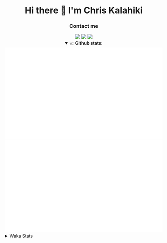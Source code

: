 <div align="center">
 <h1>Hi there 👋 I'm Chris Kalahiki</h1>
 <h3>Contact me</h3>
 <a href="mailto:chris.kalahiki@gmail.com"><img src="https://img.shields.io/badge/gmail-%23D14836.svg?&style=for-the-badge&logo=gmail&logoColor=white"/></a>
 <a href="https://twitter.com/ChrisKalahiki"><img src="https://img.shields.io/badge/twitter-%231DA1F2.svg?&style=for-the-badge&logo=twitter&logoColor=white"/></a>
 <a href="https://www.linkedin.com/in/ChrisKalahiki"><img src="https://img.shields.io/badge/linkedin-%230077B5.svg?&style=for-the-badge&logo=linkedin&logoColor=white"/></a>
<details open>
  <summary>📈 <b>Github stats:</b></summary>
  <img src="https://github.com/ChrisKalahiki/github-stats/blob/master/generated/overview.svg"/>
  <img src="https://github.com/ChrisKalahiki/github-stats/blob/master/generated/languages.svg"/>
</details>
</div>

<details>
  <summary>Waka Stats</summary>
<!--START_SECTION:waka-->
![Profile Views](http://img.shields.io/badge/Profile%20Views-0-blue)

**🐱 My GitHub Data** 

> 🏆 77 Contributions in the Year 2021
 > 
> 📦 6.0 MB Used in GitHub's Storage 
 > 
> 💼 Opted to Hire
 > 
> 📜 27 Public Repositories 
 > 
> 🔑 22 Private Repositories  
 > 
**I'm an Early 🐤** 

```text
🌞 Morning    90 commits     ██████░░░░░░░░░░░░░░░░░░░   25.42% 
🌆 Daytime    111 commits    ███████░░░░░░░░░░░░░░░░░░   31.36% 
🌃 Evening    141 commits    ██████████░░░░░░░░░░░░░░░   39.83% 
🌙 Night      12 commits     ░░░░░░░░░░░░░░░░░░░░░░░░░   3.39%

```
📅 **I'm Most Productive on Sunday** 

```text
Monday       47 commits     ███░░░░░░░░░░░░░░░░░░░░░░   13.28% 
Tuesday      36 commits     ██░░░░░░░░░░░░░░░░░░░░░░░   10.17% 
Wednesday    65 commits     ████░░░░░░░░░░░░░░░░░░░░░   18.36% 
Thursday     56 commits     ████░░░░░░░░░░░░░░░░░░░░░   15.82% 
Friday       41 commits     ███░░░░░░░░░░░░░░░░░░░░░░   11.58% 
Saturday     13 commits     █░░░░░░░░░░░░░░░░░░░░░░░░   3.67% 
Sunday       96 commits     ██████░░░░░░░░░░░░░░░░░░░   27.12%

```


📊 **This Week I Spent My Time On** 

```text
⌚︎ Time Zone: America/Chicago

💬 Programming Languages: 
Python                   49 mins             ██████████░░░░░░░░░░░░░░░   43.42% 
Markdown                 46 mins             ██████████░░░░░░░░░░░░░░░   40.87% 
JavaScript               7 mins              █░░░░░░░░░░░░░░░░░░░░░░░░   6.85% 
Other                    4 mins              █░░░░░░░░░░░░░░░░░░░░░░░░   3.67% 
YAML                     4 mins              █░░░░░░░░░░░░░░░░░░░░░░░░   3.51%

🔥 Editors: 
VS Code                  1 hr 54 mins        █████████████████████████   100.0%

🐱‍💻 Projects: 
ChrisKalahiki            47 mins             ██████████░░░░░░░░░░░░░░░   41.39% 
adventofcode2021         31 mins             ██████░░░░░░░░░░░░░░░░░░░   27.0% 
Unknown Project          28 mins             ██████░░░░░░░░░░░░░░░░░░░   24.82% 
adventofcode2021solutions5 mins              █░░░░░░░░░░░░░░░░░░░░░░░░   4.41% 
clemson-2021f-cpsc-6300  1 min               ░░░░░░░░░░░░░░░░░░░░░░░░░   1.26%

💻 Operating System: 
Linux                    1 hr 54 mins        █████████████████████████   100.0%

```

**I Mostly Code in Python** 

```text
Python                   13 repos            ██████░░░░░░░░░░░░░░░░░░░   27.08% 
C#                       10 repos            █████░░░░░░░░░░░░░░░░░░░░   20.83% 
Jupyter Notebook         10 repos            █████░░░░░░░░░░░░░░░░░░░░   20.83% 
JavaScript               4 repos             ██░░░░░░░░░░░░░░░░░░░░░░░   8.33% 
HTML                     2 repos             █░░░░░░░░░░░░░░░░░░░░░░░░   4.17%

```


**Timeline**

![Chart not found](https://raw.githubusercontent.com/ChrisKalahiki/ChrisKalahiki/main/charts/bar_graph.png) 


 Last Updated on 05/12/2021
<!--END_SECTION:waka-->
</details>

